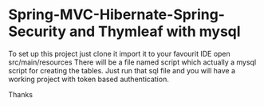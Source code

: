 # Spring-MVC-Hibernate-Spring-Security and Thymleaf with mysql
To set up this project just clone it
import it to your favourit IDE
open src/main/resources
There will be a file named script which actually a mysql script for creating the tables. Just run that sql file and you will have a working project with token based authentication.

Thanks
